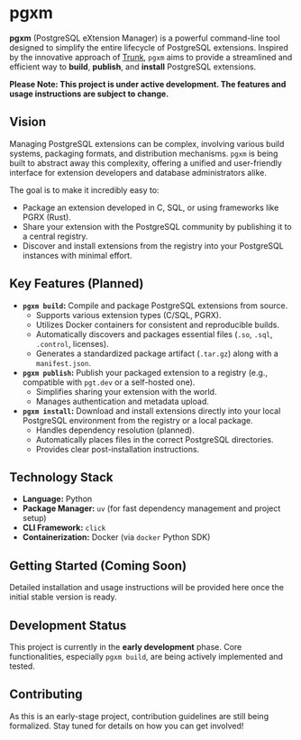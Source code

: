 # pgxm

**pgxm** (PostgreSQL eXtension Manager) is a powerful command-line tool designed to simplify the entire lifecycle of PostgreSQL extensions. Inspired by the innovative approach of [Trunk](https://pgt.dev), `pgxm` aims to provide a streamlined and efficient way to **build**, **publish**, and **install** PostgreSQL extensions.

**Please Note: This project is under active development. The features and usage instructions are subject to change.**

## Vision

Managing PostgreSQL extensions can be complex, involving various build systems, packaging formats, and distribution mechanisms. `pgxm` is being built to abstract away this complexity, offering a unified and user-friendly interface for extension developers and database administrators alike.

The goal is to make it incredibly easy to:
*   Package an extension developed in C, SQL, or using frameworks like PGRX (Rust).
*   Share your extension with the PostgreSQL community by publishing it to a central registry.
*   Discover and install extensions from the registry into your PostgreSQL instances with minimal effort.

## Key Features (Planned)

*   **`pgxm build`:** Compile and package PostgreSQL extensions from source.
    *   Supports various extension types (C/SQL, PGRX).
    *   Utilizes Docker containers for consistent and reproducible builds.
    *   Automatically discovers and packages essential files (`.so`, `.sql`, `.control`, licenses).
    *   Generates a standardized package artifact (`.tar.gz`) along with a `manifest.json`.
*   **`pgxm publish`:** Publish your packaged extension to a registry (e.g., compatible with `pgt.dev` or a self-hosted one).
    *   Simplifies sharing your extension with the world.
    *   Manages authentication and metadata upload.
*   **`pgxm install`:** Download and install extensions directly into your local PostgreSQL environment from the registry or a local package.
    *   Handles dependency resolution (planned).
    *   Automatically places files in the correct PostgreSQL directories.
    *   Provides clear post-installation instructions.

## Technology Stack

*   **Language:** Python
*   **Package Manager:** `uv` (for fast dependency management and project setup)
*   **CLI Framework:** `click`
*   **Containerization:** Docker (via `docker` Python SDK)

## Getting Started (Coming Soon)

Detailed installation and usage instructions will be provided here once the initial stable version is ready.

## Development Status

This project is currently in the **early development** phase. Core functionalities, especially `pgxm build`, are being actively implemented and tested.

## Contributing

As this is an early-stage project, contribution guidelines are still being formalized. Stay tuned for details on how you can get involved!


